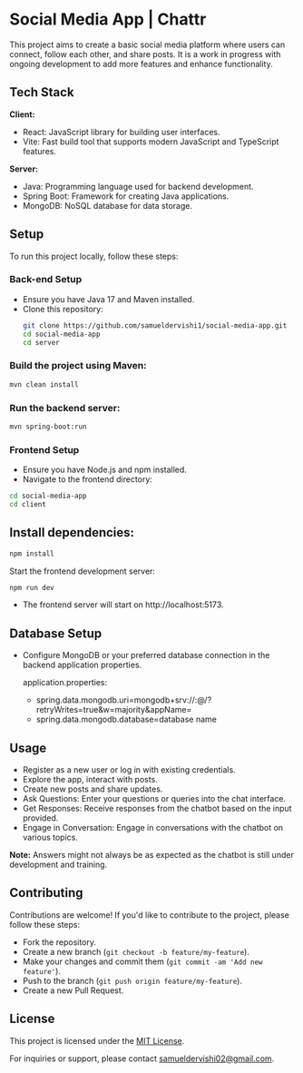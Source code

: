 
# Social Media App | Chattr

This project aims to create a basic social media platform where users can connect, follow each other, and share posts. It is a work in progress with ongoing development to add more features and enhance functionality.

## Tech Stack

**Client:**
- React:  JavaScript library for building user interfaces. 
- Vite: Fast build tool that supports modern JavaScript and TypeScript features.

**Server:** 
- Java: Programming language used for backend development.
- Spring Boot: Framework for creating Java applications.
- MongoDB: NoSQL database for data storage.


## Setup

To run this project locally, follow these steps:

### Back-end Setup

- Ensure you have Java 17 and Maven installed.
- Clone this repository:
   ```bash
   git clone https://github.com/samueldervishi1/social-media-app.git
   cd social-media-app
   cd server
   ```
### Build the project using Maven:
  ```bash
  mvn clean install
  ```

### Run the backend server:
  ```bash
  mvn spring-boot:run
  ```

### Frontend Setup
- Ensure you have Node.js and npm installed.
- Navigate to the frontend directory:
```bash
cd social-media-app
cd client
```

## Install dependencies:

```bash
npm install
```
Start the frontend development server:

```bash
npm run dev
```
- The frontend server will start on http://localhost:5173.

## Database Setup
- Configure MongoDB or your preferred database connection in the backend application properties.
 
    application.properties:
    - spring.data.mongodb.uri=mongodb+srv://<username>:<password>@<cluster-address>/<dbname>?retryWrites=true&w=majority&appName=<appName>
    - spring.data.mongodb.database=database name

## Usage
- Register as a new user or log in with existing credentials.
- Explore the app, interact with posts.
- Create new posts and share updates.
- Ask Questions: Enter your questions or queries into the chat interface.
- Get Responses: Receive responses from the chatbot based on the input provided.
- Engage in Conversation: Engage in conversations with the chatbot on various topics.

**Note:** Answers might not always be as expected as the chatbot is still under development and training.

## Contributing
Contributions are welcome! If you'd like to contribute to the project, please follow these steps:

- Fork the repository.
- Create a new branch (`git checkout -b feature/my-feature`).
- Make your changes and commit them (`git commit -am 'Add new feature'`).
- Push to the branch (`git push origin feature/my-feature`).
- Create a new Pull Request.

## License

This project is licensed under the [MIT License](https://opensource.org/licenses/MIT).

For inquiries or support, please contact [samueldervishi02@gmail.com](mailto:samueldervishi02@gmail.com).
